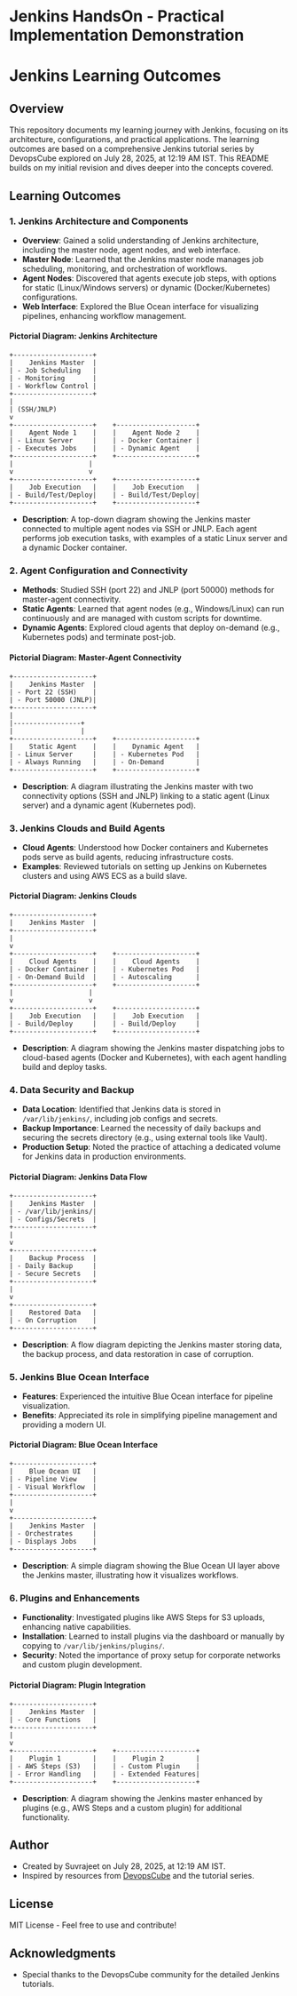 <!-- # jenkins_handson-practical-implementation-demonstration -->
# Jenkins HandsOn - Practical Implementation Demonstration


# Jenkins Learning Outcomes

## Overview
This repository documents my learning journey with Jenkins, focusing on its architecture, configurations, and practical applications. The learning outcomes are based on a comprehensive Jenkins tutorial series by DevopsCube[](https://x.com/devopscube/status/1947869355292668285) explored on July 28, 2025, at 12:19 AM IST. This README builds on my initial revision and dives deeper into the concepts covered.

## Learning Outcomes

### 1. Jenkins Architecture and Components
- **Overview**: Gained a solid understanding of Jenkins architecture, including the master node, agent nodes, and web interface.
- **Master Node**: Learned that the Jenkins master node manages job scheduling, monitoring, and orchestration of workflows.
- **Agent Nodes**: Discovered that agents execute job steps, with options for static (Linux/Windows servers) or dynamic (Docker/Kubernetes) configurations.
- **Web Interface**: Explored the Blue Ocean interface for visualizing pipelines, enhancing workflow management.

#### Pictorial Diagram: Jenkins Architecture
```
+--------------------+
|    Jenkins Master  |
| - Job Scheduling   |
| - Monitoring       |
| - Workflow Control |
+--------------------+
|
| (SSH/JNLP)
v
+--------------------+    +--------------------+
|    Agent Node 1    |    |    Agent Node 2    |
| - Linux Server     |    | - Docker Container |
| - Executes Jobs    |    | - Dynamic Agent    |
+--------------------+    +--------------------+
|                   |
v                   v
+--------------------+    +--------------------+
|    Job Execution   |    |    Job Execution   |
| - Build/Test/Deploy|    | - Build/Test/Deploy|
+--------------------+    +--------------------+
```



- **Description**: A top-down diagram showing the Jenkins master connected to multiple agent nodes via SSH or JNLP. Each agent performs job execution tasks, with examples of a static Linux server and a dynamic Docker container.

### 2. Agent Configuration and Connectivity
- **Methods**: Studied SSH (port 22) and JNLP (port 50000) methods for master-agent connectivity.
- **Static Agents**: Learned that agent nodes (e.g., Windows/Linux) can run continuously and are managed with custom scripts for downtime.
- **Dynamic Agents**: Explored cloud agents that deploy on-demand (e.g., Kubernetes pods) and terminate post-job.

#### Pictorial Diagram: Master-Agent Connectivity


```
+--------------------+
|    Jenkins Master  |
| - Port 22 (SSH)    |
| - Port 50000 (JNLP)|
+--------------------+
|
|-----------------+
|                 |
+--------------------+    +--------------------+
|    Static Agent    |    |    Dynamic Agent   |
| - Linux Server     |    | - Kubernetes Pod   |
| - Always Running   |    | - On-Demand        |
+--------------------+    +--------------------+
```

- **Description**: A diagram illustrating the Jenkins master with two connectivity options (SSH and JNLP) linking to a static agent (Linux server) and a dynamic agent (Kubernetes pod).

### 3. Jenkins Clouds and Build Agents
- **Cloud Agents**: Understood how Docker containers and Kubernetes pods serve as build agents, reducing infrastructure costs.
- **Examples**: Reviewed tutorials on setting up Jenkins on Kubernetes clusters and using AWS ECS as a build slave.

#### Pictorial Diagram: Jenkins Clouds



```
+--------------------+
|    Jenkins Master  |
+--------------------+
|
v
+--------------------+    +--------------------+
|    Cloud Agents    |    |    Cloud Agents    |
| - Docker Container |    | - Kubernetes Pod   |
| - On-Demand Build  |    | - Autoscaling      |
+--------------------+    +--------------------+
|                   |
v                   v
+--------------------+    +--------------------+
|    Job Execution   |    |    Job Execution   |
| - Build/Deploy     |    | - Build/Deploy     |
+--------------------+    +--------------------+
```

- **Description**: A diagram showing the Jenkins master dispatching jobs to cloud-based agents (Docker and Kubernetes), with each agent handling build and deploy tasks.

### 4. Data Security and Backup
- **Data Location**: Identified that Jenkins data is stored in `/var/lib/jenkins/`, including job configs and secrets.
- **Backup Importance**: Learned the necessity of daily backups and securing the secrets directory (e.g., using external tools like Vault).
- **Production Setup**: Noted the practice of attaching a dedicated volume for Jenkins data in production environments.

#### Pictorial Diagram: Jenkins Data Flow


```
+--------------------+
|    Jenkins Master  |
| - /var/lib/jenkins/|
| - Configs/Secrets  |
+--------------------+
|
v
+--------------------+
|    Backup Process  |
| - Daily Backup     |
| - Secure Secrets   |
+--------------------+
|
v
+--------------------+
|    Restored Data   |
| - On Corruption    |
+--------------------+
```

- **Description**: A flow diagram depicting the Jenkins master storing data, the backup process, and data restoration in case of corruption.

### 5. Jenkins Blue Ocean Interface
- **Features**: Experienced the intuitive Blue Ocean interface for pipeline visualization.
- **Benefits**: Appreciated its role in simplifying pipeline management and providing a modern UI.

#### Pictorial Diagram: Blue Ocean Interface

```
+--------------------+
|    Blue Ocean UI   |
| - Pipeline View    |
| - Visual Workflow  |
+--------------------+
|
v
+--------------------+
|    Jenkins Master  |
| - Orchestrates     |
| - Displays Jobs    |
+--------------------+
```

- **Description**: A simple diagram showing the Blue Ocean UI layer above the Jenkins master, illustrating how it visualizes workflows.

### 6. Plugins and Enhancements
- **Functionality**: Investigated plugins like AWS Steps for S3 uploads, enhancing native capabilities.
- **Installation**: Learned to install plugins via the dashboard or manually by copying to `/var/lib/jenkins/plugins/`.
- **Security**: Noted the importance of proxy setup for corporate networks and custom plugin development.

#### Pictorial Diagram: Plugin Integration

```
+--------------------+
|    Jenkins Master  |
| - Core Functions   |
+--------------------+
|
v
+--------------------+    +--------------------+
|    Plugin 1        |    |    Plugin 2        |
| - AWS Steps (S3)   |    | - Custom Plugin    |
| - Error Handling   |    | - Extended Features|
+--------------------+    +--------------------+

```

- **Description**: A diagram showing the Jenkins master enhanced by plugins (e.g., AWS Steps and a custom plugin) for additional functionality.

## Author
- Created by Suvrajeet on July 28, 2025, at 12:19 AM IST.
- Inspired by resources from [DevopsCube](https://devopscube.com) and the tutorial series[](https://x.com/devopscube/status/1947869355292668285).

## License
MIT License - Feel free to use and contribute!

## Acknowledgments
- Special thanks to the DevopsCube community for the detailed Jenkins tutorials.
